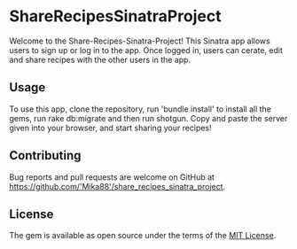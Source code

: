 # ShareRecipesSinatraProject

Welcome to the Share-Recipes-Sinatra-Project! 
This Sinatra app allows users to sign up or log in to the app. 
Once logged in, users can cerate, edit and share recipes with the other users in the app.


## Usage

To use this app, clone the repository, run 'bundle install' to install all the gems, run rake db:migrate and then run shotgun. 
Copy and paste the server given into your browser, and start sharing your recipes!

## Contributing

Bug reports and pull requests are welcome on GitHub at https://github.com/'Mika88'/share_recipes_sinatra_project.

## License

The gem is available as open source under the terms of the [MIT License](https://opensource.org/licenses/MIT).
